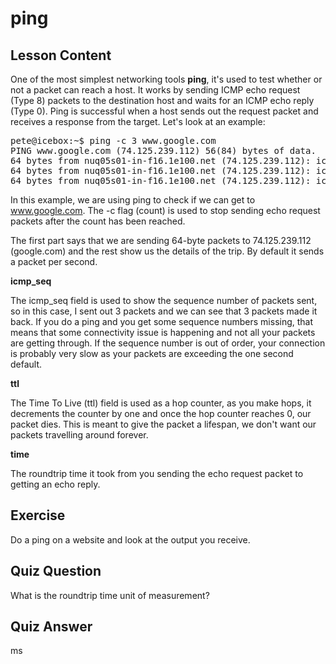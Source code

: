 # ping

## Lesson Content

One of the most simplest networking tools <b>ping</b>, it's used to test whether or not a packet can reach a host. It works by sending ICMP echo request (Type 8) packets to the destination host and waits for an ICMP echo reply (Type 0). Ping is successful when a host sends out the request packet and receives a response from the target. Let's look at an example: 

<pre>
pete@icebox:~$ ping -c 3 www.google.com
PING www.google.com (74.125.239.112) 56(84) bytes of data.
64 bytes from nuq05s01-in-f16.1e100.net (74.125.239.112): icmp_seq=1 ttl=128 time=29.0 ms
64 bytes from nuq05s01-in-f16.1e100.net (74.125.239.112): icmp_seq=2 ttl=128 time=23.7 ms
64 bytes from nuq05s01-in-f16.1e100.net (74.125.239.112): icmp_seq=3 ttl=128 time=15.1 ms
</pre>

In this example, we are using ping to check if we can get to www.google.com. The -c flag (count) is used to stop sending echo request packets after the count has been reached. 

The first part says that we are sending 64-byte packets to 74.125.239.112 (google.com) and the rest show us the details of the trip. By default it sends a packet per second.

<b>icmp_seq</b>

The icmp_seq field is used to show the sequence number of packets sent, so in this case, I sent out 3 packets and we can see that 3 packets made it back. If you do a ping and you get some sequence numbers missing, that means that some connectivity issue is happening and not all your packets are getting through. If the sequence number is out of order, your connection is probably very slow as your packets are exceeding the one second default. 

<b>ttl</b>

The Time To Live (ttl) field is used as a hop counter, as you make hops, it decrements the counter by one and once the hop counter reaches 0, our packet dies. This is meant to give the packet a lifespan, we don't want our packets travelling around forever.

<b>time</b>

The roundtrip time it took from you sending the echo request packet to getting an echo reply. 

## Exercise

Do a ping on a website and look at the output you receive.

## Quiz Question

What is the roundtrip time unit of measurement?

## Quiz Answer

ms

